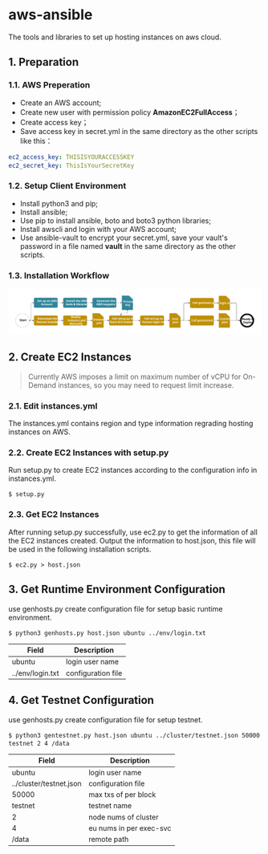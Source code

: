 # aws-ansible

The tools and libraries to set up hosting instances on aws cloud.

## 1. Preparation

### 1.1. AWS Preperation

* Create an AWS account;
* Create new user with permission policy **AmazonEC2FullAccess**；
* Create access key；
* Save access key in secret.yml in the same directory as the other scripts like this：

```yaml
ec2_access_key: THISISYOURACCESSKEY
ec2_secret_key: ThisIsYourSecretKey
```

### 1.2. Setup Client Environment

* Install python3 and pip;
* Install ansible;
* Use pip to install ansible, boto and boto3 python libraries;
* Install awscli and login with your AWS account;
* Use ansible-vault to encrypt your secret.yml, save your vault's password in a file named **vault** in the same directory as the other scripts.

### 1.3. Installation Workflow

![alt text](img/aws-ansible-installation.svg)

## 2. Create EC2 Instances

>Currently AWS imposes a limit on maximum number of vCPU for On-Demand instances, so you may need to request limit increase.  

### 2.1. Edit instances.yml

The instances.yml contains region and type information regrading hosting instances on AWS.

### 2.2. Create EC2 Instances with setup.py

Run setup.py to create EC2 instances according to the configuration info in instances.yml.

```shell
$ setup.py
```

### 2.3. Get EC2 Instances

After running setup.py successfully, use ec2.py to get the information of all the EC2 instances created. Output the information to host.json, this file will be used in the following installation scripts.

```shell
$ ec2.py > host.json
```

## 3. Get Runtime Environment Configuration

use genhosts.py create configuration file for setup basic runtime environment.

```shell
$ python3 genhosts.py host.json ubuntu ../env/login.txt
```

| Field            | Description        |
| ---------------- | ------------------ |
| ubuntu           | login user name    |
| ../env/login.txt | configuration file |

## 4. Get Testnet Configuration

use genhosts.py create configuration file for setup testnet.

```shell
$ python3 gentestnet.py host.json ubuntu ../cluster/testnet.json 50000 testnet 2 4 /data
```

| Field                   | Description          |
| ----------------------- | -------------------- |
| ubuntu                  | login user name      |
| ../cluster/testnet.json | configuration file   |
| 50000                   | max txs of per block |
| testnet                 | testnet name         |
| 2                       | node nums of cluster |
| 4                       | eu nums in per exec-svc          |
| /data                   | remote path          |